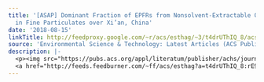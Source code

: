 ```yaml
---
title: '[ASAP] Dominant Fraction of EPFRs from Nonsolvent-Extractable Organic Matter
  in Fine Particulates over Xi’an, China'
date: '2018-08-15'
linkTitle: http://feedproxy.google.com/~r/acs/esthag/~3/t4drUThIQ_8/acs.est.8b01980
source: 'Environmental Science & Technology: Latest Articles (ACS Publications)'
description: |-
  <p><img src="https://pubs.acs.org/appl/literatum/publisher/achs/journals/content/esthag/0/esthag.ahead-of-print/acs.est.8b01980/20180815/images/medium/es-2018-01980b_0006.gif" alt="TOC Graphic"/></p><div><cite>Environmental Science & Technology</cite></div><div>DOI: 10.1021/acs.est.8b01980</div><div class="feedflare">
  <a href="http://feeds.feedburner.com/~ff/acs/esthag?a=t4drUThIQ_8:rE9kSV9MpAo:yIl2AUoC8zA"><img src="http://feeds.feedburner.com/~ff/acs/esthag?d=yIl2AUoC8zA" border="0"></img></a>
---
```


